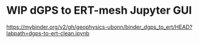 # WIP dGPS to ERT-mesh Jupyter GUI

https://mybinder.org/v2/gh/geophysics-ubonn/binder_dgps_to_ert/HEAD?labpath=dgps-to-ert-clean.ipynb
